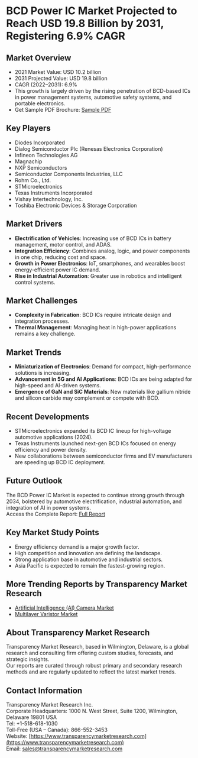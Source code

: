 # BCD Power IC Market Projected to Reach USD 19.8 Billion by 2031, Registering 6.9% CAGR

## Market Overview
- 2021 Market Value: USD 10.2 billion  
- 2031 Projected Value: USD 19.8 billion  
- CAGR (2022–2031): 6.9%  
- This growth is largely driven by the rising penetration of BCD-based ICs in power management systems, automotive safety systems, and portable electronics.  
- Get Sample PDF Brochure: [Sample PDF](https://www.transparencymarketresearch.com/sample/sample.php?flag=S&rep_id=45987)

## Key Players
- Diodes Incorporated  
- Dialog Semiconductor Plc (Renesas Electronics Corporation)  
- Infineon Technologies AG  
- Magnachip  
- NXP Semiconductors  
- Semiconductor Components Industries, LLC  
- Rohm Co., Ltd.  
- STMicroelectronics  
- Texas Instruments Incorporated  
- Vishay Intertechnology, Inc.  
- Toshiba Electronic Devices & Storage Corporation  

## Market Drivers
- **Electrification of Vehicles**: Increasing use of BCD ICs in battery management, motor control, and ADAS.  
- **Integration Efficiency**: Combines analog, logic, and power components in one chip, reducing cost and space.  
- **Growth in Power Electronics**: IoT, smartphones, and wearables boost energy-efficient power IC demand.  
- **Rise in Industrial Automation**: Greater use in robotics and intelligent control systems.  

## Market Challenges
- **Complexity in Fabrication**: BCD ICs require intricate design and integration processes.  
- **Thermal Management**: Managing heat in high-power applications remains a key challenge.  

## Market Trends
- **Miniaturization of Electronics**: Demand for compact, high-performance solutions is increasing.  
- **Advancement in 5G and AI Applications**: BCD ICs are being adapted for high-speed and AI-driven systems.  
- **Emergence of GaN and SiC Materials**: New materials like gallium nitride and silicon carbide may complement or compete with BCD.  

## Recent Developments
- STMicroelectronics expanded its BCD IC lineup for high-voltage automotive applications (2024).  
- Texas Instruments launched next-gen BCD ICs focused on energy efficiency and power density.  
- New collaborations between semiconductor firms and EV manufacturers are speeding up BCD IC deployment.  

## Future Outlook
The BCD Power IC Market is expected to continue strong growth through 2034, bolstered by automotive electrification, industrial automation, and integration of AI in power systems.  
Access the Complete Report: [Full Report](https://www.transparencymarketresearch.com/bcd-power-ic-market.html)

## Key Market Study Points
- Energy efficiency demand is a major growth factor.  
- High competition and innovation are defining the landscape.  
- Strong application base in automotive and industrial sectors.  
- Asia Pacific is expected to remain the fastest-growing region.  

## More Trending Reports by Transparency Market Research
- [Artificial Intelligence (AI) Camera Market](https://www.transparencymarketresearch.com/artificial-intelligence-camera-market.html)  
- [Multilayer Varistor Market](https://www.transparencymarketresearch.com/multilayer-varistor-market.html)  

## About Transparency Market Research
Transparency Market Research, based in Wilmington, Delaware, is a global research and consulting firm offering custom studies, forecasts, and strategic insights.  
Our reports are curated through robust primary and secondary research methods and are regularly updated to reflect the latest market trends.

## Contact Information
Transparency Market Research Inc.  
Corporate Headquarters: 1000 N. West Street, Suite 1200, Wilmington, Delaware 19801 USA  
Tel: +1-518-618-1030  
Toll-Free (USA – Canada): 866-552-3453  
Website: [https://www.transparencymarketresearch.com](https://www.transparencymarketresearch.com)  
Email: sales@transparencymarketresearch.com
